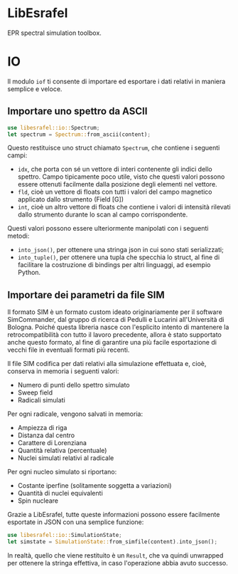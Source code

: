# LibEsrafel
EPR spectral simulation toolbox.

# IO

Il modulo `iof` ti consente di importare ed esportare i dati relativi in maniera semplice e veloce.

## Importare uno spettro da ASCII

``` rust
use libesrafel::io::Spectrum;
let spectrum = Spectrum::from_ascii(content);
```

Questo restituisce uno struct chiamato `Spectrum`, che contiene i seguenti campi:
- `idx`, che porta con sé un vettore di interi contenente gli indici dello spettro. Campo tipicamente poco utile, visto che questi valori possono essere ottenuti facilmente dalla posizione degli elementi nel vettore.
- `fld`, cioè un vettore di floats con tutti i valori del campo magnetico applicato dallo strumento (Field [G])
- `int`, cioè un altro vettore di floats che contiene i valori di intensità rilevati dallo strumento durante lo scan al campo corrispondente.

Questi valori possono essere ulteriormente manipolati con i seguenti metodi:
- `into_json()`, per ottenere una stringa json in cui sono stati serializzati;
- `into_tuple()`, per ottenere una tupla che specchia lo struct, al fine di facilitare la costruzione di bindings per altri linguaggi, ad esempio Python.

## Importare dei parametri da file SIM
Il formato SIM è un formato custom ideato originariamente per il software SimCommander, dal gruppo di ricerca di Pedulli e Lucarini all'Università di Bologna. Poiché questa libreria nasce con l'esplicito intento di mantenere la retrocompatibilità con tutto il lavoro precedente, allora è stato supportato anche questo formato, al fine di garantire una più facile esportazione di vecchi file in eventuali formati più recenti.

Il file SIM codifica per dati relativi alla simulazione effettuata e, cioè, conserva in memoria i seguenti valori:
- Numero di punti dello spettro simulato
- Sweep field
- Radicali simulati

Per ogni radicale, vengono salvati in memoria:
- Ampiezza di riga
- Distanza dal centro
- Carattere di Lorenziana
- Quantità relativa (percentuale)
- Nuclei simulati relativi al radicale

Per ogni nucleo simulato si riportano:
- Costante iperfine (solitamente soggetta a variazioni)
- Quantità di nuclei equivalenti
- Spin nucleare

Grazie a LibEsrafel, tutte queste informazioni possono essere facilmente esportate in JSON con una semplice funzione:

``` rust
use libesrafel::io::SimulationState;
let simstate = SimulationState::from_simfile(content).into_json();
```

In realtà, quello che viene restituito è un `Result`, che va quindi unwrapped per ottenere la stringa effettiva, in caso l'operazione abbia avuto successo.
